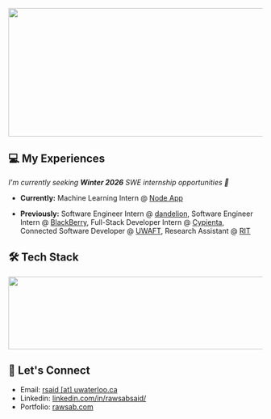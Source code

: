 <p align="center">
<img width="1740" height="254" alt="banner2" src="https://github.com/user-attachments/assets/2738b7a6-455a-4ff6-be9d-6fe82bfde3a4" />
</p>


## 💻 My Experiences

_I'm currently seeking **Winter 2026** SWE internship opportunities 🔭_

- **Currently:** Machine Learning Intern @ [Node App](https://node-app.com/)

- **Previously:** Software Engineer Intern @ [dandelion](https://dandelionnet.io/), Software Engineer Intern @ [BlackBerry](https://www.blackberry.com/us/en), Full-Stack Developer Intern @ [Cypienta](https://cypienta.com/), Connected Software Developer @ [UWAFT](https://www.uwaft.ca/), Research Assistant @ [RIT](https://www.rit.edu/)

## 🛠️ Tech Stack

<p align="center">
<img width="1740" height="144" alt="stack" src="https://github.com/user-attachments/assets/c114ce63-ac9a-4acf-9953-f1c8037fca33" />
</p>

<!--
<p align="center">
  <img src="https://cdn.jsdelivr.net/gh/devicons/devicon/icons/python/python-original.svg" height="30" />
  <img src="https://cdn.jsdelivr.net/gh/devicons/devicon/icons/csharp/csharp-original.svg" height="30" />
  <img src="https://cdn.jsdelivr.net/gh/devicons/devicon/icons/cplusplus/cplusplus-original.svg" height="30" />
  <img src="https://cdn.jsdelivr.net/gh/devicons/devicon/icons/go/go-original.svg" height="30" />
  <img src="https://cdn.jsdelivr.net/gh/devicons/devicon/icons/java/java-original.svg" height="30" />
<!--   <img src="https://cdn.jsdelivr.net/gh/devicons/devicon/icons/swift/swift-original.svg" height="30" />
  <img src="https://cdn.jsdelivr.net/gh/devicons/devicon/icons/react/react-original.svg" height="30" />
  <img src="https://cdn.jsdelivr.net/gh/devicons/devicon/icons/nextjs/nextjs-original.svg" height="30" />
  <img src="https://cdn.jsdelivr.net/gh/devicons/devicon/icons/nodejs/nodejs-original.svg" height="30" />
  <img src="https://cdn.jsdelivr.net/gh/devicons/devicon/icons/django/django-plain.svg" height="30" />
  <img src="https://cdn.jsdelivr.net/gh/devicons/devicon/icons/dot-net/dot-net-original.svg" height="30" />
  <img src="https://cdn.jsdelivr.net/gh/devicons/devicon/icons/docker/docker-original.svg" height="30" />
  <img src="https://cdn.jsdelivr.net/gh/devicons/devicon/icons/kubernetes/kubernetes-plain.svg" height="30" />
  <img src="https://raw.githubusercontent.com/devicons/devicon/master/icons/amazonwebservices/amazonwebservices-original-wordmark.svg" height="30" />
  <img src="https://cdn.jsdelivr.net/gh/devicons/devicon/icons/googlecloud/googlecloud-original.svg" height="30" />
</p>
-->


<!--
## 👨‍🎓 Education

**University of Waterloo,** Bachelor of Software Engineering (BSE); _Graduation: April 2027_
-->

## 🤝 Let's Connect 

- Email: [rsaid [at] uwaterloo.ca](mailto:rsaid@uwaterloo.ca)
- Linkedin: [linkedin.com/in/rawsabsaid/](https://www.linkedin.com/in/rawsabsaid/)
- Portfolio: [rawsab.com](https://rawsab.com/)

<!--
**rawsab/rawsab** is a ✨ _special_ ✨ repository because its `README.md` (this file) appears on your GitHub profile.

Here are some ideas to get you started:

- 🔭 I’m currently working on ...
- 🌱 I’m currently learning ...
- 👯 I’m looking to collaborate on ...
- 🤔 I’m looking for help with ...
- 💬 Ask me about ...
- 📫 How to reach me: ...
- 😄 Pronouns: ...
- ⚡ Fun fact: ...
-->
